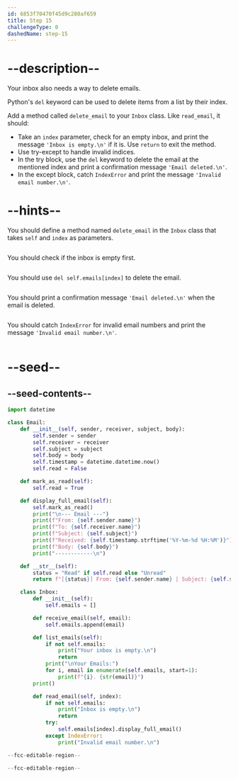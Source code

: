 ```yaml
---
id: 6853f70470f45d9c280af659
title: Step 15
challengeType: 0
dashedName: step-15
---
```


# --description--

Your inbox also needs a way to delete emails.

Python's `del` keyword can be used to delete items from a list by their index.

Add a method called `delete_email` to your `Inbox` class. Like `read_email`, it should:

- Take an `index` parameter, check for an empty inbox, and 
print the message `'Inbox is empty.\n'` if it is. Use `return` to exit the method.
- Use try-except to handle invalid indices. 
- In the try block, use the `del` keyword to delete the email at the mentioned index and print a confirmation message `'Email deleted.\n'`.
- In the except block, catch `IndexError` and print the message `'Invalid email number.\n'`.

# --hints--

You should define a method named `delete_email` in the `Inbox` class that takes `self` and `index` as parameters.

```js

```

You should check if the inbox is empty first.

```js

```

You should use `del self.emails[index]` to delete the email.

```js

```

You should print a confirmation message `'Email deleted.\n'` when the email is deleted.

```js

```

You should catch `IndexError` for invalid email numbers and print the message `'Invalid email number.\n'`.

```js

```

# --seed--

## --seed-contents--

```py
import datetime

class Email:
    def __init__(self, sender, receiver, subject, body):
        self.sender = sender
        self.receiver = receiver
        self.subject = subject
        self.body = body
        self.timestamp = datetime.datetime.now()
        self.read = False

    def mark_as_read(self):
        self.read = True

    def display_full_email(self):
        self.mark_as_read()
        print("\n--- Email ---")
        print(f"From: {self.sender.name}")
        print(f"To: {self.receiver.name}")
        print(f"Subject: {self.subject}")
        print(f"Received: {self.timestamp.strftime('%Y-%m-%d %H:%M')}")
        print(f"Body: {self.body}")
        print("------------\n")

    def __str__(self):
        status = "Read" if self.read else "Unread"
        return f"[{status}] From: {self.sender.name} | Subject: {self.subject} | Time: {self.timestamp.strftime('%Y-%m-%d %H:%M')}"

    class Inbox:
        def __init__(self):
            self.emails = []

        def receive_email(self, email):
            self.emails.append(email)

        def list_emails(self):
            if not self.emails:
                print("Your inbox is empty.\n")
                return
            print("\nYour Emails:")
            for i, email in enumerate(self.emails, start=1):
                print(f"{i}. {str(email)}")
        print()

        def read_email(self, index):
            if not self.emails:
                print("Inbox is empty.\n")
                return
            try:
                self.emails[index].display_full_email()
            except IndexError:
                print("Invalid email number.\n")

--fcc-editable-region--
        
--fcc-editable-region--
```
